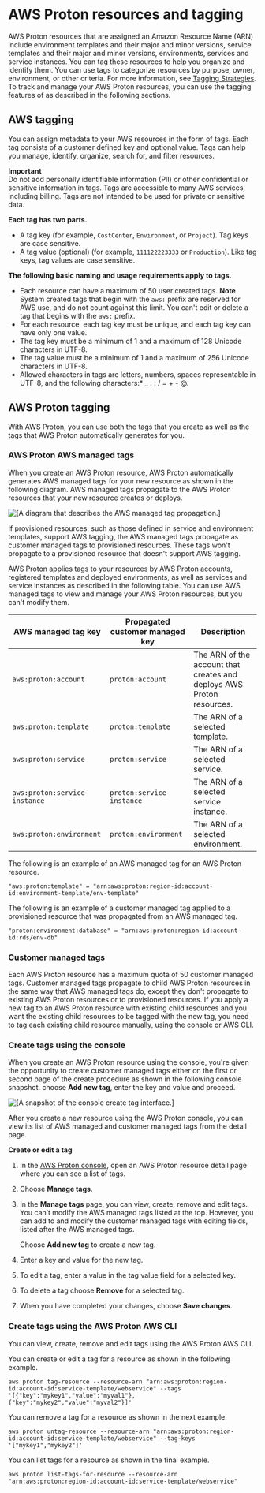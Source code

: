 # AWS Proton resources and tagging<a name="resources"></a>

AWS Proton resources that are assigned an Amazon Resource Name \(ARN\) include environment templates and their major and minor versions, service templates and their major and minor versions, environments, services and service instances\. You can tag these resources to help you organize and identify them\. You can use tags to categorize resources by purpose, owner, environment, or other criteria\. For more information, see [ Tagging Strategies](https://aws.amazon.com/answers/account-management/aws-tagging-strategies/)\. To track and manage your AWS Proton resources, you can use the tagging features of as described in the following sections\. 

## AWS tagging<a name="aws-tags"></a>

You can assign metadata to your AWS resources in the form of tags\. Each tag consists of a customer defined key and optional value\. Tags can help you manage, identify, organize, search for, and filter resources\.

**Important**  
Do not add personally identifiable information \(PII\) or other confidential or sensitive information in tags\. Tags are accessible to many AWS services, including billing\. Tags are not intended to be used for private or sensitive data\. 

**Each tag has two parts\.**
+ A tag key \(for example, `CostCenter`, `Environment`, or `Project`\)\. Tag keys are case sensitive\.
+ A tag value \(optional\) \(for example, `111122223333` or `Production`\)\. Like tag keys, tag values are case sensitive\.

**The following basic naming and usage requirements apply to tags\.**
+ Each resource can have a maximum of 50 user created tags\.
**Note**  
System created tags that begin with the `aws:` prefix are reserved for AWS use, and do not count against this limit\. You can't edit or delete a tag that begins with the `aws:` prefix\.
+ For each resource, each tag key must be unique, and each tag key can have only one value\.
+ The tag key must be a minimum of 1 and a maximum of 128 Unicode characters in UTF\-8\.
+ The tag value must be a minimum of 1 and a maximum of 256 Unicode characters in UTF\-8\.
+ Allowed characters in tags are letters, numbers, spaces representable in UTF\-8, and the following characters:\* \_ \. : / = \+ \- @\.

## AWS Proton tagging<a name="proton-tags"></a>

With AWS Proton, you can use both the tags that you create as well as the tags that AWS Proton automatically generates for you\.

### AWS Proton AWS managed tags<a name="auto-tags"></a>

When you create an AWS Proton resource, AWS Proton automatically generates AWS managed tags for your new resource as shown in the following diagram\. AWS managed tags propagate to the AWS Proton resources that your new resource creates or deploys\.

![\[A diagram that describes the AWS managed tag propagation.\]](http://docs.aws.amazon.com/proton/latest/adminguide/images/tag-diag.png)

If provisioned resources, such as those defined in service and environment templates, support AWS tagging, the AWS managed tags propagate as customer managed tags to provisioned resources\. These tags won't propagate to a provisioned resource that doesn't support AWS tagging\.

AWS Proton applies tags to your resources by AWS Proton accounts, registered templates and deployed environments, as well as services and service instances as described in the following table\. You can use AWS managed tags to view and manage your AWS Proton resources, but you can't modify them\.


| AWS managed tag key | Propagated customer managed key | Description | 
| --- | --- | --- | 
|  `aws:proton:account`  |  `proton:account`  |  The ARN of the account that creates and deploys AWS Proton resources\.  | 
|  `aws:proton:template`  |  `proton:template`  |  The ARN of a selected template\.  | 
|  `aws:proton:service`  |  `proton:service`  |  The ARN of a selected service\.  | 
|  `aws:proton:service-instance`  |  `proton:service-instance`  |  The ARN of a selected service instance\.  | 
|  `aws:proton:environment`  |  `proton:environment`  |  The ARN of a selected environment\.  | 

The following is an example of an AWS managed tag for an AWS Proton resource\.

```
"aws:proton:template" = "arn:aws:proton:region-id:account-id:environment-template/env-template"
```

The following is an example of a customer managed tag applied to a provisioned resource that was propagated from an AWS managed tag\.

```
"proton:environment:database" = "arn:aws:proton:region-id:account-id:rds/env-db"
```

### Customer managed tags<a name="user-tags"></a>

Each AWS Proton resource has a maximum quota of 50 customer managed tags\. Customer managed tags propagate to child AWS Proton resources in the same way that AWS managed tags do, except they don't propagate to existing AWS Proton resources or to provisioned resources\. If you apply a new tag to an AWS Proton resource with existing child resources and you want the existing child resources to be tagged with the new tag, you need to tag each existing child resource manually, using the console or AWS CLI\.

### Create tags using the console<a name="console-tags"></a>

When you create an AWS Proton resource using the console, you're given the opportunity to create customer managed tags either on the first or second page of the create procedure as shown in the following console snapshot\. choose **Add new tag**, enter the key and value and proceed\.

![\[A snapshot of the console create tag interface.\]](http://docs.aws.amazon.com/proton/latest/adminguide/images/tag-create.PNG)

After you create a new resource using the AWS Proton console, you can view its list of AWS managed and customer managed tags from the detail page\.

**Create or edit a tag**

1. In the [AWS Proton console](https://console.aws.amazon.com/proton/), open an AWS Proton resource detail page where you can see a list of tags\.

1. Choose **Manage tags**\.

1. In the **Manage tags** page, you can view, create, remove and edit tags\. You can’t modify the AWS managed tags listed at the top\. However, you can add to and modify the customer managed tags with editing fields, listed after the AWS managed tags\.

   Choose **Add new tag** to create a new tag\.

1. Enter a key and value for the new tag\.

1. To edit a tag, enter a value in the tag value field for a selected key\.

1. To delete a tag choose **Remove** for a selected tag\.

1. When you have completed your changes, choose **Save changes**\.

### Create tags using the AWS Proton AWS CLI<a name="cli-tags"></a>

You can view, create, remove and edit tags using the AWS Proton AWS CLI\.

You can create or edit a tag for a resource as shown in the following example\.

```
aws proton tag-resource --resource-arn "arn:aws:proton:region-id:account-id:service-template/webservice" --tags '[{"key":"mykey1","value":"myval1"},{"key":"mykey2","value":"myval2"}]'
```

You can remove a tag for a resource as shown in the next example\.

```
aws proton untag-resource --resource-arn "arn:aws:proton:region-id:account-id:service-template/webservice" --tag-keys '["mykey1","mykey2"]'
```

You can list tags for a resource as shown in the final example\.

```
aws proton list-tags-for-resource --resource-arn "arn:aws:proton:region-id:account-id:service-template/webservice"
```